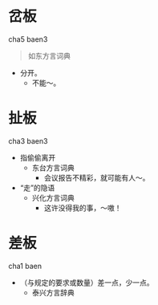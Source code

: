 # 岔板
cha5 baen3
> 如东方言词典
- 分开。
  - 不能～。

# 扯板
cha3 baen3
+ 指偷偷离开
  * 东台方言词典
    - 会议报告不精彩，就可能有人～。
+ “走”的隐语
  * 兴化方言词典
    - 这许没得我的事，～嗷！

# 差板
cha1 baen
+ （与规定的要求或数量）差一点，少一点。
  * 泰兴方言辞典
